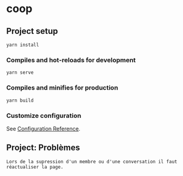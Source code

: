 # coop

## Project setup
```
yarn install
```

### Compiles and hot-reloads for development
```
yarn serve
```

### Compiles and minifies for production
```
yarn build
```

### Customize configuration
See [Configuration Reference](https://cli.vuejs.org/config/).

## Project: Problèmes
```
Lors de la supression d'un membre ou d'une conversation il faut réactualiser la page.
```
